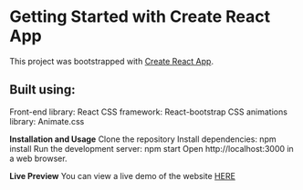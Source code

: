 # Getting Started with Create React App

This project was bootstrapped with [Create React App](https://github.com/facebook/create-react-app).

## Built using:

Front-end library: React
CSS framework: React-bootstrap
CSS animations library: Animate.css

**Installation and Usage**
Clone the repository
Install dependencies: npm install
Run the development server: npm start
Open http://localhost:3000 in a web browser.

**Live Preview**
You can view a live demo of the website [HERE](https://mar4enkofff.github.io/my-portfolio-on-react/)
